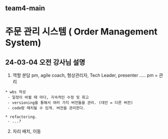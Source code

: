 ## team4-main

# 주문 관리 시스템 ( Order Management System)

## 24-03-04 오전 강사님 설명

1. 역할 분담
pm, agile coach, 형상관리자, Tech Leader, presenter .....
pm = 관리
```
* wbs 작성
 - 일정이 바뀔 때 마다, 지속적인 수정 및 회고
 - versioning을 통해서 여러 가지 버전들을 관리. (대안 = 다른 버전)
 - code랑 매치될 수 있게. 버전을 관리한다. 

* refactoring.
 - ...?
```
2. 자리 배치, 이동

